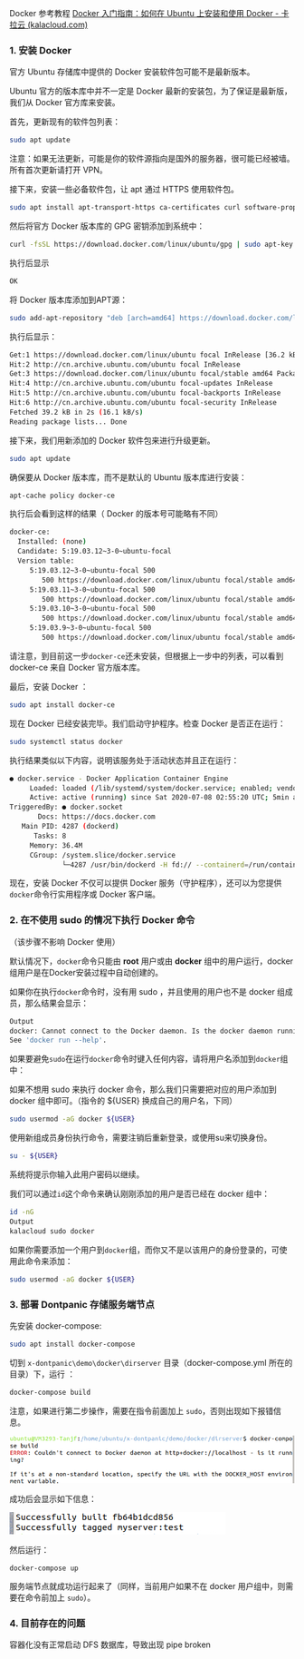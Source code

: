 Docker 参考教程 [Docker 入门指南：如何在 Ubuntu 上安装和使用 Docker - 卡拉云 (kalacloud.com)](https://kalacloud.com/blog/how-to-install-and-use-docker-on-ubuntu/#第-1-步-安装-docker)

### 1. 安装 Docker

官方 Ubuntu 存储库中提供的 Docker 安装软件包可能不是最新版本。

Ubuntu 官方的版本库中并不一定是 Docker 最新的安装包，为了保证是最新版，我们从 Docker 官方库来安装。

首先，更新现有的软件包列表：

```bash
sudo apt update
```

注意：如果无法更新，可能是你的软件源指向是国外的服务器，很可能已经被墙。所有首次更新请打开 VPN。

接下来，安装一些必备软件包，让 apt 通过 HTTPS 使用软件包。

```bash
sudo apt install apt-transport-https ca-certificates curl software-properties-common
```

然后将官方 Docker 版本库的 GPG 密钥添加到系统中：

```bash
curl -fsSL https://download.docker.com/linux/ubuntu/gpg | sudo apt-key add -
```

执行后显示

```bash
OK
```

将 Docker 版本库添加到APT源：

```bash
sudo add-apt-repository "deb [arch=amd64] https://download.docker.com/linux/ubuntu focal stable"
```

执行后显示：

```bash
Get:1 https://download.docker.com/linux/ubuntu focal InRelease [36.2 kB]                                
Hit:2 http://cn.archive.ubuntu.com/ubuntu focal InRelease                                               
Get:3 https://download.docker.com/linux/ubuntu focal/stable amd64 Packages [3056 B]
Hit:4 http://cn.archive.ubuntu.com/ubuntu focal-updates InRelease
Hit:5 http://cn.archive.ubuntu.com/ubuntu focal-backports InRelease
Hit:6 http://cn.archive.ubuntu.com/ubuntu focal-security InRelease
Fetched 39.2 kB in 2s (16.1 kB/s)
Reading package lists... Done
```

接下来，我们用新添加的 Docker 软件包来进行升级更新。

```bash
sudo apt update
```

确保要从 Docker 版本库，而不是默认的 Ubuntu 版本库进行安装：

```bash
apt-cache policy docker-ce
```

执行后会看到这样的结果（ Docker 的版本号可能略有不同）

```bash
docker-ce:
  Installed: (none)
  Candidate: 5:19.03.12~3-0~ubuntu-focal
  Version table:
     5:19.03.12~3-0~ubuntu-focal 500
        500 https://download.docker.com/linux/ubuntu focal/stable amd64 Packages
     5:19.03.11~3-0~ubuntu-focal 500
        500 https://download.docker.com/linux/ubuntu focal/stable amd64 Packages
     5:19.03.10~3-0~ubuntu-focal 500
        500 https://download.docker.com/linux/ubuntu focal/stable amd64 Packages
     5:19.03.9~3-0~ubuntu-focal 500
        500 https://download.docker.com/linux/ubuntu focal/stable amd64 Packages
```

请注意，到目前这一步`docker-ce`还未安装，但根据上一步中的列表，可以看到 docker-ce 来自 Docker 官方版本库。

最后，安装 Docker ：

```bash
sudo apt install docker-ce
```

现在 Docker 已经安装完毕。我们启动守护程序。检查 Docker 是否正在运行：

```bash
sudo systemctl status docker
```

执行结果类似以下内容，说明该服务处于活动状态并且正在运行：

```bash
● docker.service - Docker Application Container Engine
     Loaded: loaded (/lib/systemd/system/docker.service; enabled; vendor preset: enabled)
     Active: active (running) since Sat 2020-07-08 02:55:20 UTC; 5min ago
TriggeredBy: ● docker.socket
       Docs: https://docs.docker.com
   Main PID: 4287 (dockerd)
      Tasks: 8
     Memory: 36.4M
     CGroup: /system.slice/docker.service
             └─4287 /usr/bin/dockerd -H fd:// --containerd=/run/containerd/containerd.sock
```

现在，安装 Docker 不仅可以提供 Docker 服务（守护程序），还可以为您提供`docker`命令行实用程序或 Docker 客户端。

### 2. 在不使用 sudo 的情况下执行 Docker 命令

（该步骤不影响 Docker 使用）

默认情况下，`docker`命令只能由 **root** 用户或由 **docker** 组中的用户运行，docker 组用户是在Docker安装过程中自动创建的。

如果你在执行`docker`命令时，没有用 sudo ，并且使用的用户也不是 docker 组成员，那么结果会显示：

```bash
Output
docker: Cannot connect to the Docker daemon. Is the docker daemon running on this host?.
See 'docker run --help'.
```

如果要避免`sudo`在运行`docker`命令时键入任何内容，请将用户名添加到`docker`组中：

如果不想用 sudo 来执行 docker 命令，那么我们只需要把对应的用户添加到 docker 组中即可。（指令的 ${USER} 换成自己的用户名，下同）

```bash
sudo usermod -aG docker ${USER}
```

使用新组成员身份执行命令，需要注销后重新登录，或使用su来切换身份。

```bash
su - ${USER}
```

系统将提示你输入此用户密码以继续。

我们可以通过`id`这个命令来确认刚刚添加的用户是否已经在 docker 组中：

```bash
id -nG
Output
kalacloud sudo docker
```

如果你需要添加一个用户到`docker`组，而你又不是以该用户的身份登录的，可使用此命令来添加：

```bash
sudo usermod -aG docker ${USER}
```

### 3. 部署 Dontpanic 存储服务端节点

先安装 docker-compose:

```bash
sudo apt install docker-compose
```

切到 `x-dontpanic\demo\docker\dirserver` 目录（docker-compose.yml 所在的目录）下，运行 ：

```bash
docker-compose build
```

注意，如果进行第二步操作，需要在指令前面加上 `sudo`，否则出现如下报错信息。

<img src="image/docker-compose-err.png" style="zoom: 80%;" />

成功后会显示如下信息：

![](image/dontpanic-successful.png)

然后运行：

```
docker-compose up
```

服务端节点就成功运行起来了（同样，当前用户如果不在 docker 用户组中，则需要在命令前加上 `sudo`）。

### 4. 目前存在的问题

容器化没有正常启动 DFS 数据库，导致出现 pipe broken

